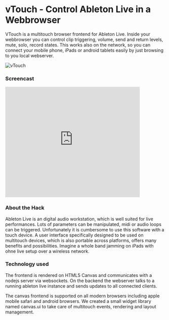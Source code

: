 vTouch - Control Ableton Live in a Webbrowser
=============================================

VTouch is a multitouch browser frontend for Ableton Live. Inside your
webbrowser you can control clip triggering, volume, send and return
levels, mute, solo, record states. This works also on the network, so
you can connect your mobile phone, iPads or android tablets easily by
just browsing to you local webserver.

![vTouch][1]

### Screencast

<iframe width="425" height="349" src="http://www.youtube.com/embed/qFmiIcgRIao" frameborder="0" allowfullscreen></iframe>

### About the Hack

Ableton Live is an digital audio workstation, which is well suited for
live performances. Lots of parameters can be manipulated, midi or
audio loops can be triggered. Unfortunately it is cumbersome to use
this software with a touch device. A user interface specifically
designed to be used on multitouch devices, which is also portable
across platforms, offers many benefits and possibilities. Imagine a
whole band jamming on iPads with ohne live setup over a wireless
network.


### Technology used

The frontend is rendered on HTML5 Canvas and communicates with a
nodejs server via websockets. On the backend the webserver talks to a
running ableton live instance and sends updates to all connected
clients.

The canvas frontend is supported on all modern browsers including
apple mobile safari and android browsers. We created a small widget
library named canvas.ui to take care of multitouch events, rendering
and layout management.

[1]: http://www.matthias-georgi.de/images/vtouch.gif
